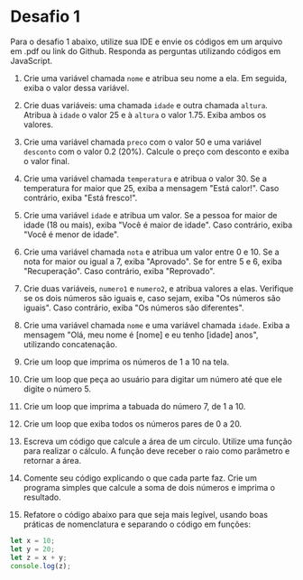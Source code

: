# Desafio 1

Para o desafio 1 abaixo, utilize sua IDE e envie os códigos em um arquivo em .pdf ou link do Github. Responda as perguntas utilizando códigos em JavaScript.

1. Crie uma variável chamada `nome` e atribua seu nome a ela. Em seguida, exiba o valor dessa variável.

2. Crie duas variáveis: uma chamada `idade` e outra chamada `altura`. Atribua à `idade` o valor 25 e à `altura` o valor 1.75. Exiba ambos os valores.

3. Crie uma variável chamada `preco` com o valor 50 e uma variável `desconto` com o valor 0.2 (20%). Calcule o preço com desconto e exiba o valor final.

4. Crie uma variável chamada `temperatura` e atribua o valor 30. Se a temperatura for maior que 25, exiba a mensagem "Está calor!". Caso contrário, exiba "Está fresco!".

5. Crie uma variável `idade` e atribua um valor. Se a pessoa for maior de idade (18 ou mais), exiba "Você é maior de idade". Caso contrário, exiba "Você é menor de idade".

6. Crie uma variável chamada `nota` e atribua um valor entre 0 e 10. Se a nota for maior ou igual a 7, exiba "Aprovado". Se for entre 5 e 6, exiba "Recuperação". Caso contrário, exiba "Reprovado".

7. Crie duas variáveis, `numero1` e `numero2`, e atribua valores a elas. Verifique se os dois números são iguais e, caso sejam, exiba "Os números são iguais". Caso contrário, exiba "Os números são diferentes".

8. Crie uma variável chamada `nome` e uma variável chamada `idade`. Exiba a mensagem "Olá, meu nome é [nome] e eu tenho [idade] anos", utilizando concatenação.

9. Crie um loop que imprima os números de 1 a 10 na tela.

10. Crie um loop que peça ao usuário para digitar um número até que ele digite o número 5.

11. Crie um loop que imprima a tabuada do número 7, de 1 a 10.

12. Crie um loop que exiba todos os números pares de 0 a 20.

13. Escreva um código que calcule a área de um círculo. Utilize uma função para realizar o cálculo. A função deve receber o raio como parâmetro e retornar a área.

14. Comente seu código explicando o que cada parte faz. Crie um programa simples que calcule a soma de dois números e imprima o resultado.

15. Refatore o código abaixo para que seja mais legível, usando boas práticas de nomenclatura e separando o código em funções:

```javascript
let x = 10;
let y = 20;
let z = x + y;
console.log(z);
```
